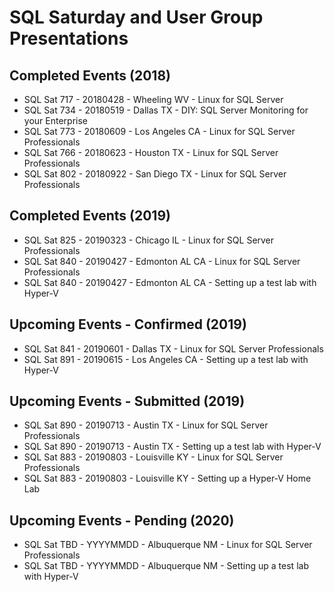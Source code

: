 # SQL Saturday and User Group Presentations

## Completed Events (2018)

- SQL Sat 717 - 20180428 - Wheeling WV - Linux for SQL Server
- SQL Sat 734 - 20180519 - Dallas TX - DIY: SQL Server Monitoring for your Enterprise
- SQL Sat 773 - 20180609 - Los Angeles CA - Linux for SQL Server Professionals
- SQL Sat 766 - 20180623 - Houston TX - Linux for SQL Server Professionals
- SQL Sat 802 - 20180922 - San Diego TX - Linux for SQL Server Professionals

## Completed Events (2019)

- SQL Sat 825 - 20190323 - Chicago IL - Linux for SQL Server Professionals
- SQL Sat 840 - 20190427 - Edmonton AL CA - Linux for SQL Server Professionals
- SQL Sat 840 - 20190427 - Edmonton AL CA - Setting up a test lab with Hyper-V

## Upcoming Events - Confirmed (2019)
- SQL Sat 841 - 20190601 - Dallas TX - Linux for SQL Server Professionals
- SQL Sat 891 - 20190615 - Los Angeles CA - Setting up a test lab with Hyper-V

## Upcoming Events - Submitted (2019)
- SQL Sat 890 - 20190713 - Austin TX - Linux for SQL Server Professionals
- SQL Sat 890 - 20190713 - Austin TX - Setting up a test lab with Hyper-V
- SQL Sat 883 - 20190803 - Louisville KY - Linux for SQL Server Professionals
- SQL Sat 883 - 20190803 - Louisville KY - Setting up a Hyper-V Home Lab

## Upcoming Events - Pending (2020)
- SQL Sat TBD - YYYYMMDD - Albuquerque NM - Linux for SQL Server Professionals
- SQL Sat TBD - YYYYMMDD - Albuquerque NM - Setting up a test lab with Hyper-V
